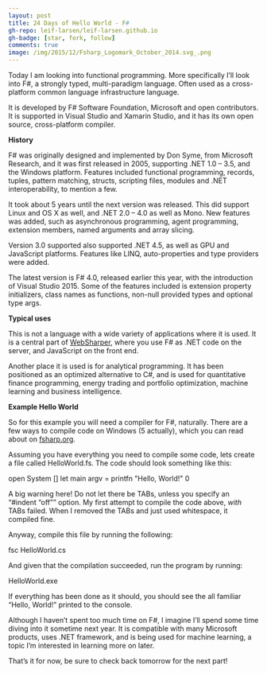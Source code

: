 ```yaml
---
layout: post
title: 24 Days of Hello World - F#
gh-repo: leif-larsen/leif-larsen.github.io
gh-badge: [star, fork, follow]
comments: true
image: /img/2015/12/Fsharp_Logomark_October_2014.svg_.png
---
```

    
    
Today I am looking into functional programming. More specifically I’ll look into F#, a strongly typed, multi-paradigm language. Often used as a cross-platform common language infrastructure language.

It is developed by F# Software Foundation, Microsoft and open contributors. It is supported in Visual Studio and Xamarin Studio, and it has its own open source, cross-platform compiler.

**History**

F# was originally designed and implemented by Don Syme, from Microsoft Research, and it was first released in 2005, supporting .NET 1.0 – 3.5, and the Windows platform. Features included functional programming, records, tuples, pattern matching, structs, scripting files, modules and .NET interoperability, to mention a few.

It took about 5 years until the next version was released. This did support Linux and OS X as well, and .NET 2.0 – 4.0 as well as Mono. New features was added, such as asynchronous programming, agent programming, extension members, named arguments and array slicing.

Version 3.0 supported also supported .NET 4.5, as well as GPU and JavaScript platforms. Features like LINQ, auto-properties and type providers were added.

The latest version is F# 4.0, released earlier this year, with the introduction of Visual Studio 2015. Some of the features included is extension property initializers, class names as functions, non-null provided types and optional type args.

**Typical uses**

This is not a language with a wide variety of applications where it is used. It is a central part of [WebSharper](http://websharper.com/), where you use F# as .NET code on the server, and JavaScript on the front end.

Another place it is used is for analytical programming. It has been positioned as an optimized alternative to C#, and is used for quantitative finance programming, energy trading and portfolio optimization, machine learning and business intelligence.

**Example Hello World**

So for this example you will need a compiler for F#, naturally. There are a few ways to compile code on Windows (5 actually), which you can read about on [fsharp.org](http://fsharp.org/use/windows/).

Assuming you have everything you need to compile some code, lets create a file called HelloWorld.fs. The code should look something like this:

 open System [<EntryPoint>] let main argv = printfn "Hello, World!" 0

A big warning here! Do not let there be TABs, unless you specify an “#indent “off”” option. My first attempt to compile the code above, *with* TABs failed. When I removed the TABs and just used whitespace, it compiled fine.

Anyway, compile this file by running the following:

 fsc HelloWorld.cs

And given that the compilation succeeded, run the program by running:

 HelloWorld.exe

If everything has been done as it should, you should see the all familiar “Hello, World!” printed to the console.

Although I haven’t spent too much time on F#, I imagine I’ll spend some time diving into it sometime next year. It is compatible with many Microsoft products, uses .NET framework, and is being used for machine learning, a topic I’m interested in learning more on later.

That’s it for now, be sure to check back tomorrow for the next part!



